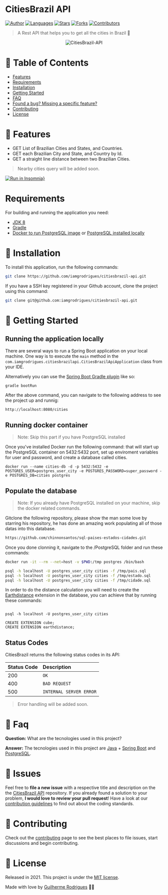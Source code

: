 # CitiesBrazil API

[![Author](https://img.shields.io/badge/author-GuilhermeRodrigues-2aa889?style=flat-square)](https://github.com/iamgrodrigues)
[![Languages](https://img.shields.io/github/languages/count/iamgrodrigues/citiesbrazil-api?color=2aa889&style=flat-square)](#)
[![Stars](https://img.shields.io/github/stars/iamgrodrigues/citiesbrazil-api?color=2aa889&style=flat-square)](https://github.com/iamgrodrigues/citiesbrazil-api/stargazers)
[![Forks](https://img.shields.io/github/forks/iamgrodrigues/citiesbrazil-api?color=2aa889&style=flat-square)](https://github.com/iamgrodrigues/citiesbrazil-api/network/members)
[![Contributors](https://img.shields.io/github/contributors/iamgrodrigues/citiesbrazil-api?color=2aa889&style=flat-square)](https://github.com/iamgrodrigues/citiesbrazil-api/graphs/contributors)

> A Rest API that helps you to get all the cities in Brazil :rocket:

<p align="center">
  <img align="center" src="https://i.ibb.co/5Y4xYqK/Cities-Brazil-I.png" alt="CitiesBrazil-API" border="0">
</p>


# :pushpin: Table of Contents

* [Features](#rocket-features)
* [Requirements](#requirements)
* [Installation](#construction_worker-installation)
* [Getting Started](#runner-getting-started)
* [FAQ](#postbox-faq)
* [Found a bug? Missing a specific feature?](#bug-issues)
* [Contributing](#tada-contributing)
* [License](#closed_book-license)

# :rocket: Features

- GET List of Brazilian Cities and States, and Countries. 
- GET each Brazilian City and State, and Country by Id. 
- GET a straight line distance between two Brazilian Cities.

> Nearby cities query will be added soon.

[![Run in Insomnia}](https://insomnia.rest/images/run.svg)](https://insomnia.rest/run/?label=CitiesBrazilAPI%20API&uri=https%3A%2F%2Fgithub.com%2Fiamgrodrigues%2Fcitiesbrazil-api%2Fblob%2Fmaster%2F.github%2Fdocs/citiesbrazil-api)

# Requirements

For building and running the application you need:

- [JDK 8](https://www.oracle.com/java/technologies/javase/javase-jdk8-downloads.html)
- [Gradle](https://gradle.org/)
- [Docker to run PostgreSQL image](https://docs.docker.com/get-docker/) or [PostgreSQL installed locally](https://www.postgresql.org/download/)

# :construction_worker: Installation

To install this application, run the following commands:

```bash
git clone https://github.com/iamgrodrigues/citiesbrazil-api.git
```

If you have a SSH key registered in your Github account, clone the project using this command:

```bash
git clone git@github.com:iamgrodrigues/citiesbrazil-api.git
```

# :runner: Getting Started

## Running the application locally

There are several ways to run a Spring Boot application on your local machine. One way is to execute the `main` method in the `com.iamgrodrigues.citiesbrazilapi.CitiesBrazilApiApplication` class from your IDE.

Alternatively you can use the [Spring Boot Gradle plugin](https://docs.spring.io/spring-boot/docs/current/reference/html/build-tool-plugins.html#build-tool-plugins-gradle-plugin) like so:

```shell
gradle bootRun
```
After the above command, you can navigate to the following address to see the project up and runnig:

```shell
http://localhost:8080/cities
```

## Running docker container
> Note: Skip this part if you have PostgreSQL installed

Once you've installed Docker run the following command: that will start up the PostgreSQL container on 5432:5432 port, set up enviroment variables for user and password, and create a database called cities.

```shell
docker run --name cities-db -d -p 5432:5432 -e POSTGRES_USER=postgres_user_city -e POSTGRES_PASSWORD=super_password -e POSTGRES_DB=cities postgres
```

## Populate the database
> Note: If you already have PostgreSQL installed on your machine, skip the docker related commands. 

Gitclone the following repository, please show the man some love by starring his repository, he has done an amazing work populating all of those datas into this database.

```bash
https://github.com/chinnonsantos/sql-paises-estados-cidades.git
```

Once you done clonning it, navigate to the /PostgreSQL folder and run these commands:

```bash
docker run -it --rm --net=host -v $PWD:/tmp postgres /bin/bash

psql -h localhost -U postgres_user_city cities -f /tmp/pais.sql
psql -h localhost -U postgres_user_city cities -f /tmp/estado.sql
psql -h localhost -U postgres_user_city cities -f /tmp/cidade.sql

```

In order to do the distance calculation you will need to create the [Earthdistance](https://www.postgresql.org/docs/current/earthdistance.html) extension in the database, you can achieve that by running these commands:
```PostgreSQL

psql -h localhost -U postgres_user_city cities

CREATE EXTENSION cube; 
CREATE EXTENSION earthdistance;
```

## Status Codes

CitiesBrazil returns the following status codes in its API:

| Status Code | Description |
| :--- | :--- |
| 200 | `OK` |
| 400 | `BAD REQUEST` |
| 500 | `INTERNAL SERVER ERROR` |

> Error handling will be added soon.

# :postbox: Faq

**Question:** What are the tecnologies used in this project?

**Answer:** The tecnologies used in this project are [Java](https://www.java.com) + [Spring Boot](https://spring.io) and [PostgreSQL](https://www.postgresql.org/).

# :bug: Issues

Feel free to **file a new issue** with a respective title and description on the the [CitiesBrazil API](https://github.com/iamgrodrigues/citiesbrazil-api/issues) repository. If you already found a solution to your problem, **I would love to review your pull request**! Have a look at our [contribution guidelines](https://github.com/iamgrodrigues/citiesbrazil-api/blob/master/CONTRIBUTING.md) to find out about the coding standards.

# :tada: Contributing

Check out the [contributing](https://github.com/iamgrodrigues/citiesbrazil-api/blob/master/CONTRIBUTING.md) page to see the best places to file issues, start discussions and begin contributing.

# :closed_book: License

Released in 2021.
This project is under the [MIT license](https://github.com/iamgrodrigues/citiesbrazil-api/blob/master/LICENSE).

Made with love by [Guilherme Rodrigues](https://github.com/iamgrodrigues) 💚🚀
